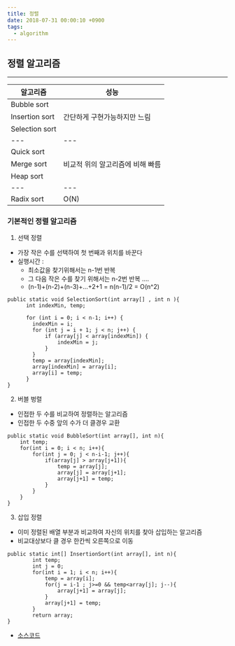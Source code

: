 ```yaml
---
title: 정렬
date: 2018-07-31 00:00:10 +0900
tags:
  - algorithm
---
```



## 정렬 알고리즘
---

|알고리즘|성능|
|---|---|
|Bubble sort||
|Insertion sort|간단하게 구현가능하지만 느림|
|Selection sort||
|---|---|
|Quick sort||
|Merge sort|비교적 위의 알고리즘에 비해 빠름|
|Heap sort||
|---|---|
|Radix sort|O(N)|

### 기본적인 정렬 알고리즘

1. 선택 정렬
  - 가장 작은 수를 선택하여 첫 번째과 위치를 바꾼다
  - 실행시간 :
    - 최소값을 찾기위해서는 n-1번 반복
    - 그 다음 작은 수를 찾기 위해서는 n-2번 반복 ....
    - (n-1)+(n-2)+(n-3)+...+2+1 = n(n-1)/2 = O(n^2)

```
public static void SelectionSort(int array[] , int n ){
      int indexMin, temp;

      for (int i = 0; i < n-1; i++) {
        indexMin = i;
        for (int j = i + 1; j < n; j++) {
            if (array[j] < array[indexMin]) {
                indexMin = j;
            }
        }
        temp = array[indexMin];
        array[indexMin] = array[i];
        array[i] = temp;
      }
}
```

2. 버블 벙렬
  - 인접한 두 수를 비교하여 정렬하는 알고리즘
  - 인접한 두 수중 앞의 수가 더 클경우 교환

```
public static void BubbleSort(int array[], int n){
    int temp;
    for(int i = 0; i < n; i++){
        for(int j = 0; j < n-i-1; j++){
            if(array[j] > array[j+1]){
                temp = array[j];
                array[j] = array[j+1];
                array[j+1] = temp;
            }
        }
    }
}
```

3. 삽입 정렬
  - 이미 정렬된 배열 부분과 비교하여 자신의 위치를 찾아 삽입하는 알고리즘
  - 비교대상보다 클 경우 한칸씩 오른쪽으로 이동

```
public static int[] InsertionSort(int array[], int n){
        int temp;
        int j = 0;
        for(int i = 1; i < n; i++){
            temp = array[i];
            for(j = i-1 ; j>=0 && temp<array[j]; j--){
                array[j+1] = array[j];
            }
            array[j+1] = temp;
        }
        return array;
}
```

- [소스코드](https://github.com/S-Onix/algorithme_Training/blob/master/src/Sort/Sort.java)
